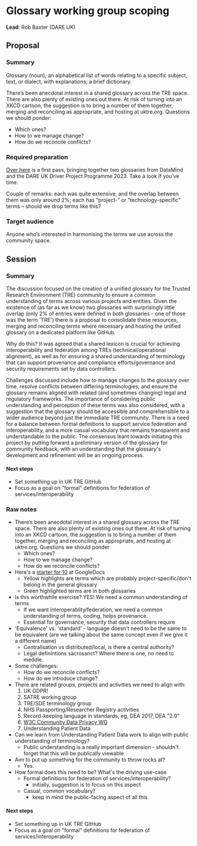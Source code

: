 # Glossary working group scoping

**Lead**: Rob Baxter (DARE UK)

## Proposal

### Summary

Glossary (noun); an alphabetical list of words relating to a specific subject, text, or dialect, with explanations; a brief dictionary.

There’s been anecdotal interest in a shared glossary across the TRE space.
There are also plenty of existing ones out there.
At risk of turning into an XKCD cartoon, the suggestion is to bring a number of them together, merging and reconciling as appropriate, and hosting at uktre.org.
Questions we should ponder:

- Which ones?
- How to we manage change?
- How do we reconcile conflicts?

### Required preparation

[Over here](https://docs.google.com/spreadsheets/d/1qublBBkpYpNgwKm5HPFD1F7WPvaYaBpY) is a first pass, bringing together two glossaries from DataMind and the DARE UK Driver Project Programme 2023.
Take a look if you’ve time.

Couple of remarks: each was quite extensive, and the overlap between them was only around 2%; each has “project-” or “technology-specific” terms – should we drop terms like this?

### Target audience

Anyone who’s interested in harmonising the terms we use across the community space.

## Session

### Summary

The discussion focused on the creation of a unified glossary for the Trusted Research Environment (TRE) community to ensure a common understanding of terms across various projects and entities. Given the existence of (as far as we know) two glossaries with surprisingly little overlap (only 2% of entries were defined in both glossaries - one of those was the term 'TRE') there is a proposal to consolidate these resources, merging and reconciling terms where necessary and hosting the unified glossary on a dedicated platform like GitHub.

Why do this? It was agreed that a shared lexicon is crucial for achieving interoperability and federation among TREs (technical/operational alignment), as well as for ensuring a shared understanding of terminology that can support provenance and compliance efforts/governance and security requirements set by data controllers.

Challenges discussed include how to manage changes to the glossary over time, resolve conflicts between differing terminologies, and ensure the glossary remains aligned with related (and sometimes changing) legal and regulatory frameworks. The importance of considering public understanding and perception of these terms was also considered, with a suggestion that the glossary should be accessible and comprehensible to a wider audience beyond just the immediate TRE community. There is a need for a balance between formal definitions to support service federation and interoperability, and a more casual vocabulary that remains transparent and understandable to the public. The consensus leant towards initiating this project by putting forward a preliminary version of the glossary for community feedback, with an understanding that the glossary's development and refinement will be an ongoing process.

#### Next steps

- Set something up in UK TRE GitHub
- Focus as a goal on "formal" definitions for federation of services/interoperability

### Raw notes

- There’s been anecdotal interest in a shared glossary across the TRE space. There are also plenty of existing ones out there. At risk of turning into an XKCD cartoon, the suggestion is to bring a number of them together, merging and reconciling as appropriate, and hosting at uktre.org. Questions we should ponder
  - Which ones?
  - How to we manage change?
  - How do we reconcile conflicts?
- Here's a [starter for 10](https://docs.google.com/spreadsheets/d/1qublBBkpYpNgwKm5HPFD1F7WPvaYaBpY/edit) at GoogleDocs
  - Yellow highlights are terms which are probably project-specific/don't belong in the general glossary
  - Green highlighted terms are in both glossaries
- Is this worthwhile exercise? YES! We need a common understanding of terms
  - If we want interoperablity/federation, we need a common understanding of terms, coding, helps provenance.
  - Essential for governance, security that data controllers require
- 'Equivalence' vs. 'standard' - language doesn't need to be the same to be equivalent (are we talking about the same concept even if we give it a different name)
  - Centralisation vs distributed/local, is there a central authority?
  - Legal definintions sacrosanct? Where there is one, no need to meddle.
- Some challenges:
  - How do we reconcile conflicts?
  - How do we introduce change?
- There are related groups, projects and activities we need to align with:
  1. UK GDPR!
  1. SATRE working group
  1. TRE/SDE terminology group
  1. NHS Passporting/Researcher Registry activities
  1. Record-keeping language in standards, eg, DEA 2017, DEA "2.0"
  1. [W3C Community Data Privacy WG](https://www.w3.org/community/dpvcg/)
  1. Understanding Patient Data
- Can we learn from Understanding Patient Data work to align with public understanding of terminology?
  - Public understanding is a really important dimension - shouldn't forget that this will be publically viewable
- Aim to put up something for the community to throw rocks at?
  - Yes.
- How formal does this need to be? What's the driving use-case
  - Formal definitions for federation of services/interoperability?
    - initially, suggestion is to focus on this aspect
  - Casual, common vocabulary?
    - keep in mind the public-facing aspect of all this

#### Next steps

- Set something up in UK TRE GitHub
- Focus as a goal on "formal" definitions for federation of services/interoperability

